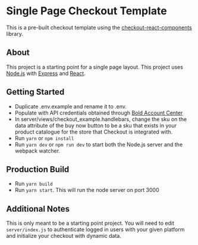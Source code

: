 # Single Page Checkout Template
This is a pre-built checkout template using the [checkout-react-components](https://www.npmjs.com/package/@boldcommerce/checkout-react-components) library.

## About
This project is a starting point for a single page layout. This project uses [Node.js](https://nodejs.org) with [Express](https://expressjs.com) and [React](https://reactjs.org).

## Getting Started
- Duplicate .env.example and rename it to .env.
- Populate with API credentials obtained through [Bold Account Center](https://apps.boldapps.net/accounts/login)
- In server/views/checkout_example.handlebars, change the sku on the data attribute of the buy now button to be a sku that exists in your product catalogue for the store that Checkout is integrated with.
- Run `yarn` or `npm install`
- Run `yarn dev` or `npm run dev` to start both the Node.js server and the webpack watcher.

## Production Build
- Run `yarn build`
- Run `yarn start`. This will run the node server on port 3000

## Additional Notes
This is only meant to be a starting point project. You will need to edit `server/index.js` to authenticate logged in users with your given platform and initialize your checkout with dynamic data.
